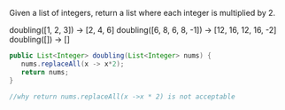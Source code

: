 Given a list of integers, return a list where each integer is multiplied by 2.


doubling([1, 2, 3]) → [2, 4, 6]
doubling([6, 8, 6, 8, -1]) → [12, 16, 12, 16, -2]
doubling([]) → []

```java
public List<Integer> doubling(List<Integer> nums) {
   nums.replaceAll(x -> x*2);
   return nums;
}

//why return nums.replaceAll(x ->x * 2) is not acceptable
```

